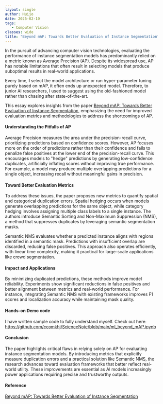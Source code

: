 ```yaml
---
layout: single
author: Huijo
date: 2025-02-10
tags:
   - Computer Vision
classes: wide
title: "Beyond mAP: Towards Better Evaluation of Instance Segmentation"
---
```


In the pursuit of advancing computer vision technologies, evaluating the performance of instance segmentation models has predominantly relied on a metric known as Average Precision (AP). Despite its widespread use, AP has notable limitations that often result in selecting models that produce suboptimal results in real-world applications.

Every time, I select the model architecture or run hyper-parameter tuning purely based on mAP, it often ends up unexpected model.
Therefore, to junior AI researchers, I used to suggest using the old-fashioned model rather than chasing after state-of-the-art.

This essay explores insights from the paper [Beyond mAP: Towards Better Evaluation of Instance Segmentation](https://openaccess.thecvf.com/content/CVPR2023/papers/Jena_Beyond_mAP_Towards_Better_Evaluation_of_Instance_Segmentation_CVPR_2023_paper.pdf), emphasizing the need for improved evaluation metrics and methodologies to address the shortcomings of AP.

#### Understanding the Pitfalls of AP
Average Precision measures the area under the precision-recall curve, prioritizing predictions based on confidence scores. However, AP focuses more on the order of predictions rather than their confidence and fails to penalize false positives at the lower end of the precision-recall curve. This encourages models to "hedge" predictions by generating low-confidence duplicates, artificially inflating scores without improving true performance. For example, a model may produce multiple overlapping predictions for a single object, increasing recall without meaningful gains in precision.

#### Toward Better Evaluation Metrics
To address these issues, the paper proposes new metrics to quantify spatial and categorical duplication errors. Spatial hedging occurs when models generate overlapping predictions for the same object, while category hedging involves assigning multiple class labels to a single instance. The authors introduce Semantic Sorting and Non-Maximum Suppression (NMS), a method that suppresses duplicates by leveraging semantic segmentation masks.

Semantic NMS evaluates whether a predicted instance aligns with regions identified in a semantic mask. Predictions with insufficient overlap are discarded, reducing false positives. This approach also operates efficiently, with linear time complexity, making it practical for large-scale applications like crowd segmentation.

#### Impact and Applications
By minimizing duplicated predictions, these methods improve model reliability. Experiments show significant reductions in false positives and better alignment between metrics and real-world performance. For instance, integrating Semantic NMS with existing frameworks improves F1 scores and localization accuracy while maintaining mask quality.

#### Hands-on Demo code
I have written sample code to fully understand myself.
Check out here: https://github.com/ccomkhj/ScienceNote/blob/main/ml_beyond_mAP.ipynb

#### Conclusion
The paper highlights critical flaws in relying solely on AP for evaluating instance segmentation models. By introducing metrics that explicitly measure duplication errors and a practical solution like Semantic NMS, the research advances toward evaluation frameworks that better reflect real-world utility. These improvements are essential as AI models increasingly power applications requiring precise and trustworthy outputs.

#### Reference
[Beyond mAP: Towards Better Evaluation of Instance Segmentation](https://openaccess.thecvf.com/content/CVPR2023/papers/Jena_Beyond_mAP_Towards_Better_Evaluation_of_Instance_Segmentation_CVPR_2023_paper.pdf)